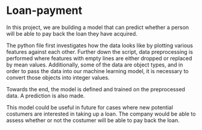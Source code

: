 # Loan-payment
In this project, we are building a model that can predict whether a person will be able to pay back the loan they have acquired. 

The python file first investigates how the data looks like by plotting various features against each other. Further down the script, data preprocessing is performed where features with empty lines are either dropped or replaced by mean values. Additionally, some of the data are object types, and in order to pass the data into our machine learning model, it is necessary to convert those objects into integer values. 

Towards the end, the model is defined and trained on the preprocessed data. A prediction is also made. 

This model could be useful in future for cases where new potential costumers are interested in taking up a loan. The company would be able to assess whether or not the costumer will be able to pay back the loan. 
